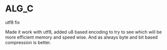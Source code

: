 # ALG_C
utf8 fix

Made it work with utf8, added u8 based encoding to try to see which will be more efficient memory and speed wise. And as always byte and bit based compression is better.
